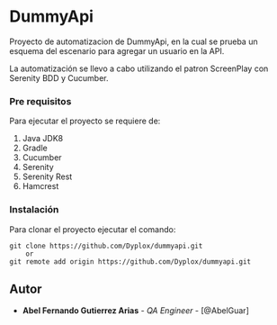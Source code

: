 # DummyApi


Proyecto de automatizacion de DummyApi, en la cual se prueba un esquema del escenario para agregar un usuario en la API.

La automatización se llevo a cabo utilizando el patron ScreenPlay con Serenity BDD y Cucumber.

### Pre requisitos

Para ejecutar el proyecto se requiere de:

1. Java JDK8
2. Gradle
3. Cucumber
4. Serenity
5. Serenity Rest
6. Hamcrest


### Instalación

Para clonar el proyecto ejecutar el comando:

```
git clone https://github.com/Dyplox/dummyapi.git
	or 	
git remote add origin https://github.com/Dyplox/dummyapi.git
```


## Autor

* **Abel Fernando Gutierrez Arias** - *QA Engineer* - [@AbelGuar]
